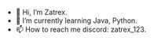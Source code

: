 - 👋 Hi, I’m Zatrex.
- 🌱 I’m currently learning Java, Python.
- 📫 How to reach me discord: zatrex_123.

<!---
ZatrexReal/ZatrexReal is a ✨ special ✨ repository because its `README.md` (this file) appears on your GitHub profile.
You can click the Preview link to take a look at your changes.
--->

